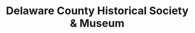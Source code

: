 ---
layout: repo
title: "Delaware County Historical Society & Museum"
id: 24886
permalink: repos/24886/
---